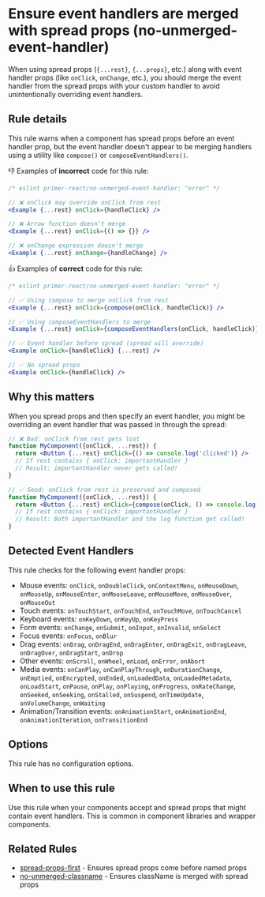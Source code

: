 # Ensure event handlers are merged with spread props (no-unmerged-event-handler)

When using spread props (`{...rest}`, `{...props}`, etc.) along with event handler props (like `onClick`, `onChange`, etc.), you should merge the event handler from the spread props with your custom handler to avoid unintentionally overriding event handlers.

## Rule details

This rule warns when a component has spread props before an event handler prop, but the event handler doesn't appear to be merging handlers using a utility like `compose()` or `composeEventHandlers()`.

👎 Examples of **incorrect** code for this rule:

```jsx
/* eslint primer-react/no-unmerged-event-handler: "error" */

// ❌ onClick may override onClick from rest
<Example {...rest} onClick={handleClick} />

// ❌ Arrow function doesn't merge
<Example {...rest} onClick={() => {}} />

// ❌ onChange expression doesn't merge
<Example {...rest} onChange={handleChange} />
```

👍 Examples of **correct** code for this rule:

```jsx
/* eslint primer-react/no-unmerged-event-handler: "error" */

// ✅ Using compose to merge onClick from rest
<Example {...rest} onClick={compose(onClick, handleClick)} />

// ✅ Using composeEventHandlers to merge
<Example {...rest} onClick={composeEventHandlers(onClick, handleClick)} />

// ✅ Event handler before spread (spread will override)
<Example onClick={handleClick} {...rest} />

// ✅ No spread props
<Example onClick={handleClick} />
```

## Why this matters

When you spread props and then specify an event handler, you might be overriding an event handler that was passed in through the spread:

```jsx
// ❌ Bad: onClick from rest gets lost
function MyComponent({onClick, ...rest}) {
  return <Button {...rest} onClick={() => console.log('clicked')} />
  // If rest contains { onClick: importantHandler }
  // Result: importantHandler never gets called!
}

// ✅ Good: onClick from rest is preserved and composed
function MyComponent({onClick, ...rest}) {
  return <Button {...rest} onClick={compose(onClick, () => console.log('clicked'))} />
  // If rest contains { onClick: importantHandler }
  // Result: Both importantHandler and the log function get called!
}
```

## Detected Event Handlers

This rule checks for the following event handler props:

- Mouse events: `onClick`, `onDoubleClick`, `onContextMenu`, `onMouseDown`, `onMouseUp`, `onMouseEnter`, `onMouseLeave`, `onMouseMove`, `onMouseOver`, `onMouseOut`
- Touch events: `onTouchStart`, `onTouchEnd`, `onTouchMove`, `onTouchCancel`
- Keyboard events: `onKeyDown`, `onKeyUp`, `onKeyPress`
- Form events: `onChange`, `onSubmit`, `onInput`, `onInvalid`, `onSelect`
- Focus events: `onFocus`, `onBlur`
- Drag events: `onDrag`, `onDragEnd`, `onDragEnter`, `onDragExit`, `onDragLeave`, `onDragOver`, `onDragStart`, `onDrop`
- Other events: `onScroll`, `onWheel`, `onLoad`, `onError`, `onAbort`
- Media events: `onCanPlay`, `onCanPlayThrough`, `onDurationChange`, `onEmptied`, `onEncrypted`, `onEnded`, `onLoadedData`, `onLoadedMetadata`, `onLoadStart`, `onPause`, `onPlay`, `onPlaying`, `onProgress`, `onRateChange`, `onSeeked`, `onSeeking`, `onStalled`, `onSuspend`, `onTimeUpdate`, `onVolumeChange`, `onWaiting`
- Animation/Transition events: `onAnimationStart`, `onAnimationEnd`, `onAnimationIteration`, `onTransitionEnd`

## Options

This rule has no configuration options.

## When to use this rule

Use this rule when your components accept and spread props that might contain event handlers. This is common in component libraries and wrapper components.

## Related Rules

- [spread-props-first](./spread-props-first.md) - Ensures spread props come before named props
- [no-unmerged-classname](./no-unmerged-classname.md) - Ensures className is merged with spread props
